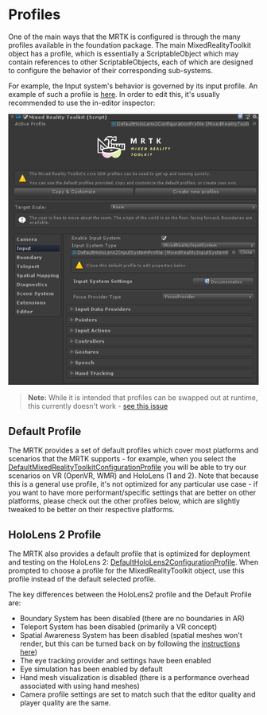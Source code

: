 # Profiles

One of the main ways that the MRTK is configured is through the many profiles available
in the foundation package. The main MixedRealityToolkit object has a profile, which is
essentially a ScriptableObject which may contain references to other ScriptableObjects,
each of which are designed to configure the behavior of their corresponding sub-systems.

For example, the Input system's behavior is governed by its input profile. An example
of such a profile is [here](https://github.com/microsoft/MixedRealityToolkit-Unity/blob/mrtk_development/Assets/MixedRealityToolkit.SDK/Profiles/DefaultMixedRealityInputSystemProfile.asset). In order to edit this, it's usually recommended
to use the in-editor inspector:

![MRTK](../Images/Profiles/input_profile.png)

> **Note:** While it is intended that profiles can be swapped out at runtime, this currently
> doesn't work - [see this issue](https://github.com/microsoft/MixedRealityToolkit-Unity/issues/4289)

## Default Profile

The MRTK provides a set of default profiles which cover most platforms and scenarios that
the MRTK supports - for example, when you select the [DefaultMixedRealityToolkitConfigurationProfile](https://github.com/microsoft/MixedRealityToolkit-Unity/blob/mrtk_development/Assets/MixedRealityToolkit.SDK/Profiles/DefaultMixedRealityToolkitConfigurationProfile.asset)
you will be able to try our scenarios on VR (OpenVR, WMR) and HoloLens (1 and 2). Note that because
this is a general use profile, it's not optimized for any particular use case - if you want to have
more performant/specific settings that are better on other platforms, please check out the other
profiles below, which are slightly tweaked to be better on their respective platforms.

## HoloLens 2 Profile

The MRTK also provides a default profile that is optimized for deployment and testing on
the HoloLens 2: [DefaultHoloLens2ConfigurationProfile](https://github.com/microsoft/MixedRealityToolkit-Unity/blob/mrtk_development/Assets/MixedRealityToolkit.SDK/Profiles/HoloLens2/DefaultHoloLens2ConfigurationProfile.asset).
When prompted to choose a profile for the MixedRealityToolkit object, use this profile instead
of the default selected profile.

The key differences between the HoloLens2 profile and the Default Profile are:

- Boundary System has been disabled (there are no boundaries in AR)
- Teleport System has been disabled (primarily a VR concept)
- Spatial Awareness System has been disabled (spatial meshes won't render, but this can be turned back
  on by following the [instructions here](../SpatialAwareness/SpatialAwarenessGettingStarted.md))
- The eye tracking provider and settings have been enabled
- Eye simulation has been enabled by default
- Hand mesh visualization is disabled (there is a performance overhead associated with using hand meshes)
- Camera profile settings are set to match such that the editor quality and player quality are the same.